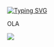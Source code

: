 <a href="https://git.io/typing-svg"><img src="https://readme-typing-svg.demolab.com?font=Fira+Code&pause=1000&width=435&lines=Hi%2C+i'm+Jo%C3%A3o+Pedro;I'm+Computer+Science+student" alt="Typing SVG" /></a>
<div>
  <p display: inline>OLA </p>
  <img src = "https://cdn.discordapp.com/attachments/1082383095078076509/1131355574613856326/4031abad70acc46069766c4c7a228bef.gif"  display: flex ></img>
</div>
